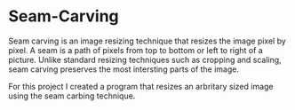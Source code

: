 # Seam-Carving

Seam carving is an image resizing technique that resizes the image pixel by pixel. A seam is a path of pixels from top to bottom or left to right of a picture. Unlike standard resizing techniques such as cropping and scaling, seam carving preserves the most intersting parts of the image. 

For this project I created a program that resizes an arbritary sized image using the seam carbing technique. 
